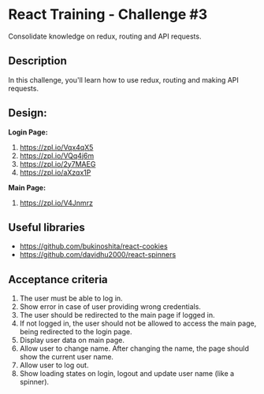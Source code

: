 # React Training - Challenge #3 #
Consolidate knowledge on redux, routing and API requests.

## Description ##
In this challenge, you'll learn how to use redux, routing and making API requests. 

## Design: ##
__Login Page:__
  1. https://zpl.io/Vqx4qX5
  2. https://zpl.io/VQq4j6m
  3. https://zpl.io/2y7MAEG
  4. https://zpl.io/aXzqx1P

__Main Page:__
  1. https://zpl.io/V4Jnmrz
  
## Useful libraries ##
  * https://github.com/bukinoshita/react-cookies
  * https://github.com/davidhu2000/react-spinners

## Acceptance criteria ##
1. The user must be able to log in.
2. Show error in case of user providing wrong credentials.
3. The user should be redirected to the main page if logged in.
4. If not logged in, the user should not be allowed to access the main page, being redirected to the login page.
5. Display user data on main page.
6. Allow user to change name. After changing the name, the page should show the current user name.
7. Allow user to log out.
8. Show loading states on login, logout and update user name (like a spinner).
